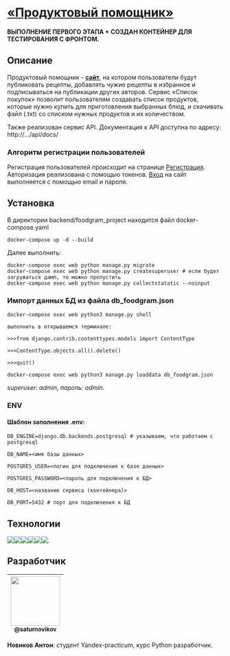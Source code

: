 # [«Продуктовый помощник»](http://fodgram-av.sytes.net)
**ВЫПОЛНЕНИЕ ПЕРВОГО ЭТАПА + СОЗДАН КОНТЕЙНЕР ДЛЯ ТЕСТИРОВАНИЯ С ФРОНТОМ.**

## Описание

Продуктовый помощник - [__сайт__](http://...), на котором пользователи будут публиковать рецепты, добавлять чужие рецепты в избранное и подписываться на публикации других авторов. Сервис «Список покупок» позволит пользователям создавать список продуктов, которые нужно купить для приготовления выбранных блюд, и скачивать файл (.txt) со списком нужных продуктов и их количеством.

Также реализован сервис API.
Документация к API доступна по адресу: http://.../api/docs/

### Алгоритм регистрации пользователей
Регистрация пользователей происходит на странице [Регистрация](http://.../login).
Авторизация реализована с помощью токенов. 
[Вход](http://.../login) на сайт выполняется с помощью email и пароля.

## Установка
В директории backend/foodgram_project находится файл docker-compose.yaml
```
docker-compose up -d --build
```
Далее выполнить:
```
docker-compose exec web python manage.py migrate
docker-compose exec web python manage.py createsuperuser # если будет загружаться дамп, то можно пропустить
docker-compose exec web python manage.py collectstatatic --noinput
```

### Импорт данных БД из файла db_foodgram.json

```
docker-compose exec web python3 manage.py shell

выполнить в открывшемся терминале:

>>>from django.contrib.contenttypes.models import ContentType

>>>ContentType.objects.all().delete()

>>>quit()

docker-compose exec web python3 manage.py loaddata db_foodgram.json
```
*superuser: admin, пароль: admin*.

### ENV
#### Шаблон заполнения .env:
```
DB_ENGINE=django.db.backends.postgresql # указываем, что работаем с postgresql

DB_NAME=<имя базы данных>

POSTGRES_USER=<логин для подключения к базе данных>

POSTGRES_PASSWORD=<пароль для подключения к БД>

DB_HOST=<название сервиса (контейнера)> 

DB_PORT=5432 # порт для подключения к БД
```

## Технологии

<img src="https://img.shields.io/badge/Python-FFD43B?style=for-the-badge&logo=python&logoColor=blue" /><img src="https://img.shields.io/badge/GitHub-100000?style=for-the-badge&logo=github&logoColor=white" /><img src="https://img.shields.io/badge/django%20rest-ff1709?style=for-the-badge&logo=django&logoColor=white" /><img src="https://img.shields.io/badge/PostgreSQL-316192?style=for-the-badge&logo=postgresql&logoColor=white" /><img src="https://img.shields.io/badge/Docker-2CA5E0?style=for-the-badge&logo=docker&logoColor=white" /><img src="https://img.shields.io/badge/GitHub_Actions-2088FF?style=for-the-badge&logo=github-actions&logoColor=white" />

## Разработчик

| [<img src="https://github.com/saturnovikov.png?size=115" width="115"><br><sub>@saturnovikov</sub>](https://github.com/saturnovikov) |
| :---------------------------------------------------------------------------------------------------------------------: |
**Новиков Антон**: студент Yandex-practicum, курс Python разработчик.